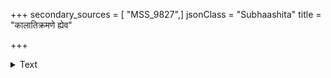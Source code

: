 +++
secondary_sources = [ "MSS_9827",]
jsonClass = "Subhaashita"
title = "कालातिक्रमणे ह्येव"

+++

<details><summary>Text</summary>

कालातिक्रमणे ह्येव भक्तवेतनयोर्भृताः।  
भर्तुः कुप्यन्ति दुष्यन्ति सोऽनर्थः सुमहान् स्मृतः॥
</details>
